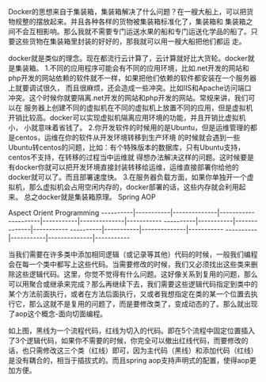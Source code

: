 Docker的思想来自于集装箱，集装箱解决了什么问题？在一艘大船上，可以把货物规整的摆放起来。并且各种各样的货物被集装箱标准化了，集装箱和
集装箱之间不会互相影响。那么我就不需要专门运送水果的船和专门运送化学品的船了。只要这些货物在集装箱里封装的好好的，那我就可以用一艘大船把他们都运
走。

docker就是类似的理念。现在都流行云计算了，云计算就好比大货轮。docker就是集装箱。
1.不同的应用程序可能会有不同的应用环境，比如.net开发的网站和php开发的网站依赖的软件就不一样，如果把他们依赖的软件都安装在一个服务器上就要调试很久，
而且很麻烦，还会造成一些冲突。比如IIS和Apache访问端口冲突。这个时候你就要隔离.net开发的网站和php开发的网站。常规来讲，我们可以在
服务器上创建不同的虚拟机在不同的虚拟机上放置不同的应用，但是虚拟机开销比较高。docker可以实现虚拟机隔离应用环境的功能，并且开销比虚拟机小，
小就意味着省钱了。
2.你开发软件的时候用的是Ubuntu，但是运维管理的都是centos，运维在你的软件从开发环境转移到生产环境
的时候就会遇到一些Ubuntu转centos的问题，比如：有个特殊版本的数据库，只有Ubuntu支持，centos不支持，在转移的过程当中运维就
得想办法解决这样的问题。这时候要是有docker你就可以把开发环境直接封装转移给运维，运维直接部署你给他的docker就可以了。而且部署速度快。
3.在服务器负载方面，如果你单独开一个虚拟机，那么虚拟机会占用空闲内存的，docker部署的话，这些内存就会利用起来。
总之docker就是集装箱原理。
Spring AOP

Aspect Orient Programming
----------|-----------|--------------|-----------
----------|-----------|--------------|-----------
----------|-----------|--------------|-----------
----------|-----------|--------------|-----------
----------|-----------|--------------|-----------

当我们需要在许多类中添加相同逻辑（或记录等其他）代码的时候，一般我们编程会在每一个类中都写上这些代码。当需要修改的时候，我们又必须找出这些类来删除这些逻辑代码。这里，你觉不觉得有什么问题。这好像关系到复用的问题，那么可以用聚合或继承来完成？那么再继续下去，我们需要这些逻辑代码指定到类中的某个方法前面执行，或者在方法后面执行，又或者我想指定在类的某一个位置去执行它，那么这就不是复用的问题了，而是要修改类了，变成动态的了。那么就出现了aop这个概念-面向切面编程。

如上图，黑线为一个流程代码，红线为切入的代码。即在5个流程中固定位置插入了3个逻辑代码，如果你不需要的时候，你完全可以撤出红线代码，而要修改的话，也只需修改这三个类（红线）即可，因为主代码（黑线）和添加代码（红线）是没有耦合的，相当于插拔式的。而且spring aop支持声明式的配置，使得aop更加方便。
